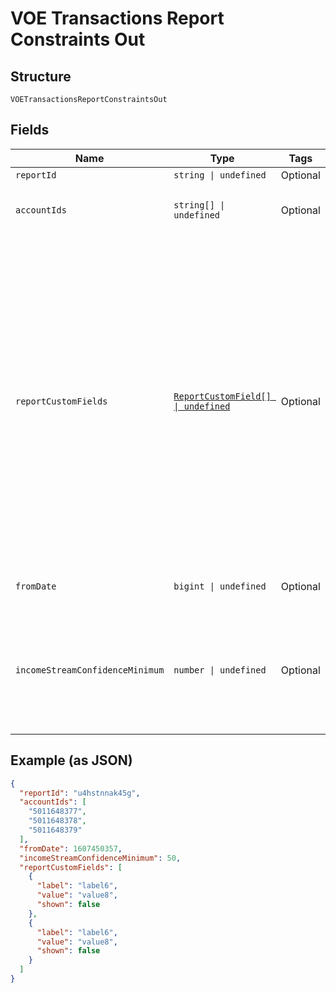 
# VOE Transactions Report Constraints Out

## Structure

`VOETransactionsReportConstraintsOut`

## Fields

| Name | Type | Tags | Description |
|  --- | --- | --- | --- |
| `reportId` | `string \| undefined` | Optional | A Finicity report ID |
| `accountIds` | `string[] \| undefined` | Optional | An array of Finicity account IDs to be included in the report (all accounts will be included if not set) |
| `reportCustomFields` | [`ReportCustomField[] \| undefined`](../../doc/models/report-custom-field.md) | Optional | The `reportCustomFields` parameter is used when experiences are associated with a credit decisioning report.<br><br>Designate up to 5 custom fields that you'd like associated with the report when it's generated. Every custom field consists of three variables: `label`, `value`, and `shown`. The `shown` variable is true or false.<br><br>* `true`: (default) display the custom field in the PDF report<br>* `false`: don't display the custom field in the PDF report<br><br>For an experience that generates multiple reports, the `reportCustomFields` parameter gets passed to all reports.<br><br>All custom fields display in the Reseller Billing endpoint. |
| `fromDate` | `bigint \| undefined` | Optional | A date in Unix epoch time (in seconds). See also: [Handling Epoch Dates and Times](https://docs.finicity.com/endpoint-syntax-and-format/). |
| `incomeStreamConfidenceMinimum` | `number \| undefined` | Optional | Designate a minimum confidence level threshold to include income streams with a specified confidence level or higher. For example, designate a `incomeStreamConfidenceMinimum` of 50 to see all income streams with a confidence level of 50 or higher. |

## Example (as JSON)

```json
{
  "reportId": "u4hstnnak45g",
  "accountIds": [
    "5011648377",
    "5011648378",
    "5011648379"
  ],
  "fromDate": 1607450357,
  "incomeStreamConfidenceMinimum": 50,
  "reportCustomFields": [
    {
      "label": "label6",
      "value": "value8",
      "shown": false
    },
    {
      "label": "label6",
      "value": "value8",
      "shown": false
    }
  ]
}
```

